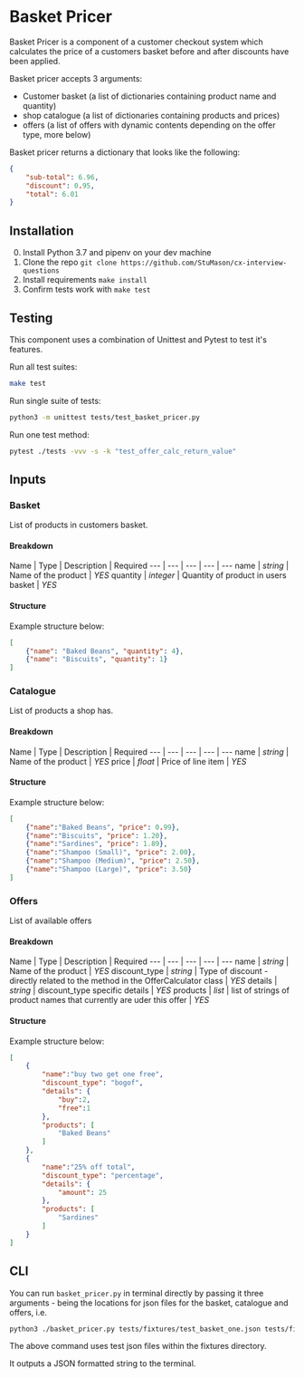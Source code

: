 # Basket Pricer

Basket Pricer is a component of a customer checkout system which calculates the price of a customers basket before and after discounts have been applied.

Basket pricer accepts 3 arguments:

* Customer basket (a list of dictionaries containing product name and quantity)
* shop catalogue (a list of dictionaries containing products and prices)
* offers (a list of offers with dynamic contents depending on the offer type, more below)

Basket pricer returns a dictionary that looks like the following:

```JSON
{
    "sub-total": 6.96,
    "discount": 0.95,
    "total": 6.01
}
```

## Installation

0. Install Python 3.7 and pipenv on your dev machine
1. Clone the repo `git clone https://github.com/StuMason/cx-interview-questions`
2. Install requirements `make install`
3. Confirm tests work with `make test`

## Testing

This component uses a combination of Unittest and Pytest to test it's features.

Run all test suites:

```BASH
make test
```

Run single suite of tests:

```BASH
python3 -m unittest tests/test_basket_pricer.py
```

Run one test method:

```BASH
pytest ./tests -vvv -s -k "test_offer_calc_return_value"
```

## Inputs

### Basket

List of products in customers basket.

#### Breakdown

Name | Type | Description | Required
--- | --- | --- | --- | ---
name | *string* | Name of the product | *YES*
quantity | *integer* | Quantity of product in users basket | *YES*

#### Structure

Example structure below:

```JSON
[
    {"name": "Baked Beans", "quantity": 4},
    {"name": "Biscuits", "quantity": 1}
]
```

### Catalogue

List of products a shop has.

#### Breakdown

Name | Type | Description | Required
--- | --- | --- | --- | ---
name | *string* | Name of the product | *YES*
price | *float* | Price of line item | *YES*

#### Structure

Example structure below:

```JSON
[
    {"name":"Baked Beans", "price": 0.99},
    {"name":"Biscuits", "price": 1.20},
    {"name":"Sardines", "price": 1.89},
    {"name":"Shampoo (Small)", "price": 2.00},
    {"name":"Shampoo (Medium)", "price": 2.50},
    {"name":"Shampoo (Large)", "price": 3.50}
]
```

### Offers

List of available offers

#### Breakdown

Name | Type | Description | Required
--- | --- | --- | --- | ---
name | *string* | Name of the product | *YES*
discount_type | *string* | Type of discount - directly related to the method in the OfferCalculator class | *YES*
details | *string* | discount_type specific details | *YES*
products | *list* | list of strings of product names that currently are uder this offer | *YES*

#### Structure

Example structure below:

```JSON
[
    {
        "name":"buy two get one free",
        "discount_type": "bogof",
        "details": {
            "buy":2,
            "free":1
        },
        "products": [
            "Baked Beans"
        ]
    },
    {
        "name":"25% off total",
        "discount_type": "percentage",
        "details": {
            "amount": 25
        },
        "products": [
            "Sardines"
        ]
    }
]
```

## CLI

You can run `basket_pricer.py` in terminal directly by passing it three arguments - being the locations for json files for the basket, catalogue and offers, i.e.

```BASH
python3 ./basket_pricer.py tests/fixtures/test_basket_one.json tests/fixtures/test_catalogue.json tests/fixtures/test_offers.json
```

The above command uses test json files within the fixtures directory.

It outputs a JSON formatted string to the terminal.
